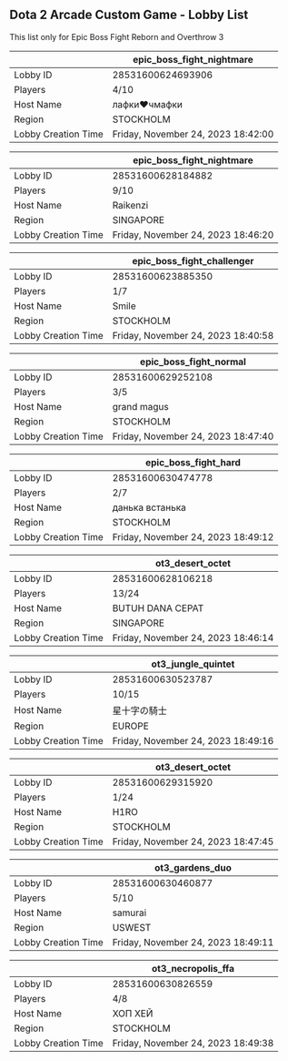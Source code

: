 ## Dota 2 Arcade Custom Game - Lobby List

This list only for Epic Boss Fight Reborn and Overthrow 3

|  | epic_boss_fight_nightmare |
| ------ | ------ |
| Lobby ID | 28531600624693906 |
| Players | 4/10 |
| Host Name | лафки❤чмафки |
| Region | STOCKHOLM |
| Lobby Creation Time | Friday, November 24, 2023 18:42:00 |


|  | epic_boss_fight_nightmare |
| ------ | ------ |
| Lobby ID | 28531600628184882 |
| Players | 9/10 |
| Host Name | Raikenzi |
| Region | SINGAPORE |
| Lobby Creation Time | Friday, November 24, 2023 18:46:20 |


|  | epic_boss_fight_challenger |
| ------ | ------ |
| Lobby ID | 28531600623885350 |
| Players | 1/7 |
| Host Name | Smile |
| Region | STOCKHOLM |
| Lobby Creation Time | Friday, November 24, 2023 18:40:58 |


|  | epic_boss_fight_normal |
| ------ | ------ |
| Lobby ID | 28531600629252108 |
| Players | 3/5 |
| Host Name | grand magus |
| Region | STOCKHOLM |
| Lobby Creation Time | Friday, November 24, 2023 18:47:40 |


|  | epic_boss_fight_hard |
| ------ | ------ |
| Lobby ID | 28531600630474778 |
| Players | 2/7 |
| Host Name | данька встанька |
| Region | STOCKHOLM |
| Lobby Creation Time | Friday, November 24, 2023 18:49:12 |


|  | ot3_desert_octet |
| ------ | ------ |
| Lobby ID | 28531600628106218 |
| Players | 13/24 |
| Host Name | BUTUH DANA CEPAT |
| Region | SINGAPORE |
| Lobby Creation Time | Friday, November 24, 2023 18:46:14 |


|  | ot3_jungle_quintet |
| ------ | ------ |
| Lobby ID | 28531600630523787 |
| Players | 10/15 |
| Host Name | 星十字の騎士 |
| Region | EUROPE |
| Lobby Creation Time | Friday, November 24, 2023 18:49:16 |


|  | ot3_desert_octet |
| ------ | ------ |
| Lobby ID | 28531600629315920 |
| Players | 1/24 |
| Host Name | H1RO |
| Region | STOCKHOLM |
| Lobby Creation Time | Friday, November 24, 2023 18:47:45 |


|  | ot3_gardens_duo |
| ------ | ------ |
| Lobby ID | 28531600630460877 |
| Players | 5/10 |
| Host Name | samurai |
| Region | USWEST |
| Lobby Creation Time | Friday, November 24, 2023 18:49:11 |


|  | ot3_necropolis_ffa |
| ------ | ------ |
| Lobby ID | 28531600630826559 |
| Players | 4/8 |
| Host Name | ХОП ХЕЙ |
| Region | STOCKHOLM |
| Lobby Creation Time | Friday, November 24, 2023 18:49:38 |


